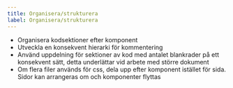 ```yaml
---
title: Organisera/strukturera
label: Organisera/strukturera
---
```


- Organisera kodsektioner efter komponent
- Utveckla en konsekvent hierarki för kommentering
- Använd uppdelning för sektioner av kod med antalet blankrader på ett konsekvent sätt, detta underlättar vid arbete med större dokument
- Om flera filer används för css, dela upp efter komponent istället för sida. Sidor kan arrangeras om och komponenter flyttas
